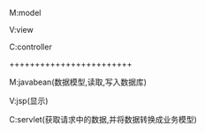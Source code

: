 M:model

V:view

C:controller


++++++++++++++++++++++++

M:javabean(数据模型,读取,写入数据库)

V:jsp(显示)

C:servlet(获取请求中的数据,并将数据转换成业务模型)


